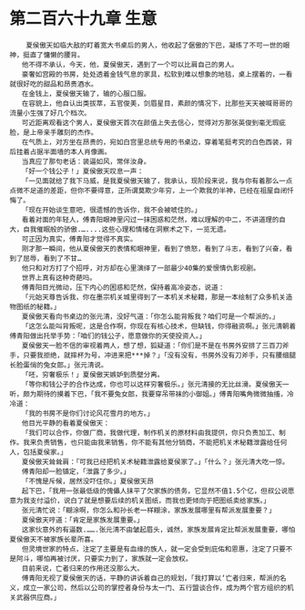 # 第二百六十九章 生意
        夏侯傲天如临大敌的盯着宽大书桌后的男人，他收起了倨傲的下巴，凝练了不可一世的眼神，挺直了慵懒的腰背。
       他不得不承认，今天，他，夏侯傲天，遇到了一个可以比肩自己的男人。
       豪奢如宫殿的书房，处处透着金钱气息的家具，松软到难以想象的地毯，桌上摆着的，一看就很好吃的甜品和昂贵酒水。
       在金钱上，夏侯傲天输了，输的心服口服。
       在容貌上，他自认出类拔萃，五官俊美，剑眉星目，素颜的情况下，比那些天天被喊哥哥的流量小生强了好几个档次。
       可近距离观看这个男人，夏侯傲天首次在颜值上失去信心，觉得对方那张英俊到毫无瑕疵脸，是上帝亲手雕刻的杰作。
       在气质上，对方坐在昂贵的，宛如白宫里总统专用的书桌边，穿着笔挺考究的白色西装，背后挂着占据半面墙的本人肖像画。
       当真应了那句老话：装逼如风，常伴汝身。
       「好一个钱公子！」夏侯傲天叹息一声：
       「一见面就给了我下马威，是我夏侯傲天输了，我承认，现阶段来说，我与你有着那么一点点微不足道的差距，但你不要得意，正所谓莫欺少年穷，上一个欺我的半神，已经在祖屋自闭忏悔了。
       「现在开始谈生意吧，很遗憾的告诉你，我不会被唬住的。」
       看着对面的年轻人，傅青阳眼神里闪过一抹困惑和茫然，难以理解的中二，不讲道理的自大，自我催眠般的骄傲.…....这些心理和情绪在洞察术之下，一览无遗。
       可正因为真实，傅青阳才觉得不真实。
       刚才那一瞬间，他从夏侯傲天的表情和眼神里，看到了愤怒，看到了斗志，看到了兴奋，看到了屈辱，看到了不甘…
       他只和对方打了个招呼，对方却在心里演绎了一部最少40集的爱恨情仇影视剧。
       世界上真有这种奇葩吗。
       傅青阳目光微动，压下内心的困惑和茫然，保持着高冷姿态，说道：
       「元始天尊告诉我，你在墨宗机关城里得到了一本机关术秘籍，那是一本绘制了众多机关造物图纸的秘籍。」
       夏侯傲天看向书桌边的张元清，没好气道：「你怎么能背叛我？咱们可是一个帮派的。」
       「这怎么能叫背叛呢，这是合作啊，你现在有核心技术，但缺钱，你得融资啊。」张元清朝着傅青阳做出托举手势：「咱们的钱公子，愿意做你的天使投资人。」
       夏侯傲天一脸不信的审视着两人，想了想，狐疑道：「你们是不是在书房外安排了三百刀斧手，只要我拒绝，就摔杯为号，冲进来把***掉？」「没有没有，书房外没有刀斧手，只有腰细腿长脸蛋俏的兔女郎。」张元清说。
       「呸，穷奢极乐！」夏侯傲天嫉妒到质壁分离。
       「等你和钱公子的合作达成，你也可以这样穷奢极乐。」张元清接的无比丝滑。夏侯傲天一听，颇为期待的摸着下巴，「我不要兔女郎，我要穿吊带袜的小御姐。」傅青阳嘴角微微抽搐，冷冷道：
       「我的书房不是你们讨论风花雪月的地方。」
       他目光平静的看着夏侯傲天：
       「我们可以合作，你做厂商，我做代理，制作机关的原材料由我提供，你只负责加工、制作。我来负责销售，也只能由我来销售，你不能有其他分销商，不能把机关术秘籍泄露给任何人，包括夏侯家。」
       夏侯傲天耸耸肩：「可我已经把机关术秘籍泄露给夏侯家了。」「什么？」张元清大吃一惊。
       傅青阳却一脸镇定，「泄露了多少。」
       「不愧是斥候，居然没吓住你。」夏侯傲天昂
       起下巴，「我用一张最低级的傀儡人抹平了欠家族的债务，它显然不值1.5个亿，但叔公说愿意为我支付溢价，说白了就是想要后续的机关图纸，而我也更倾向于把图纸卖给家族。」
       张元清忙说：「糊涂啊，你怎么和孙长老一样糊涂，家族发展哪里有帮派发展重要？」
       夏侯傲天哼道：「肯定是家族发展重要。」
       这家伙意外的有逼数.…….张元清不由皱起眉头，诚然，家族发展肯定比帮派发展重要，哪怕夏侯傲天不被家族长辈所喜。
       但灵境世家的特点，注定了主要是有血缘的族人，就一定会受到庇佑和恩惠，注定了只要不是阿斗，哪怕再被讨厌，只要实力到了，家族就一定会放权。
       目前来说，亡者归来的作用还没那么大。
       傅青阳无视了夏侯傲天的话，平静的讲诉着自己的规划，「我打算以‘亡者归来，帮派的名义，成立一家公司，然后以公司的掌控者身份与太一门、五行盟谈合作，成为两个官方组织的机关武器供应商。」